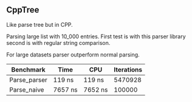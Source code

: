 ## CppTree

Like parse tree but in CPP.

Parsing large list with 10_000 entries. First test is with this parser
library second is with regular string comparison.

For large datasets parser outperform normal parsing.

Benchmark            |       Time      |       CPU   |Iterations
---                  | ---             | ---         | ---
Parse_parser         |    119 ns       |   119 ns    |  5470928
Parse_naive          |    7657 ns      |   7652 ns   |   100000
